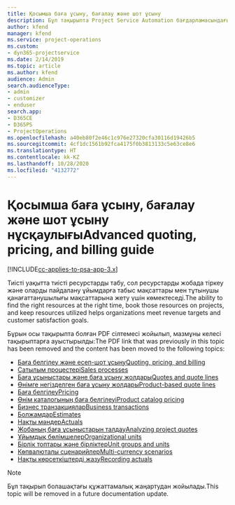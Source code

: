 ```yaml
---
title: Қосымша баға ұсыну, бағалау және шот ұсыну
description: Бұл тақырыпта Project Service Automation бағдарламасындағы баға ұсыну, шот ұсыну және бағалау туралы ақпарат берілген.
author: kfend
manager: kfend
ms.service: project-operations
ms.custom:
- dyn365-projectservice
ms.date: 2/14/2019
ms.topic: article
ms.author: kfend
audience: Admin
search.audienceType:
- admin
- customizer
- enduser
search.app:
- D365CE
- D365PS
- ProjectOperations
ms.openlocfilehash: a40eb80f2e46c1c976e27320cfa30116d19426b5
ms.sourcegitcommit: 4cf1dc1561b92fca4175f0b3813133c5e63ce8e6
ms.translationtype: HT
ms.contentlocale: kk-KZ
ms.lasthandoff: 10/28/2020
ms.locfileid: "4132772"
---
```

# <a name="advanced-quoting-pricing-and-billing-guide"></a><span data-ttu-id="ab78c-103">Қосымша баға ұсыну, бағалау және шот ұсыну нұсқаулығы</span><span class="sxs-lookup"><span data-stu-id="ab78c-103">Advanced quoting, pricing, and billing guide</span></span>

[!INCLUDE[cc-applies-to-psa-app-3.x](../../includes/cc-applies-to-psa-app-3x.md)]

<span data-ttu-id="ab78c-104">Тиісті уақытта тиісті ресурстарды табу, сол ресурстарды жобада тіркеу және оларды пайдалану ұйымдарға табыс мақсаттары мен тұтынушы қанағаттанушылығы мақсаттарына жету үшін көмектеседі.</span><span class="sxs-lookup"><span data-stu-id="ab78c-104">The ability to find the right resources at the right time, book those resources on projects, and keep resources utilized helps organizations meet revenue targets and customer satisfaction goals.</span></span> 

<span data-ttu-id="ab78c-105">Бұрын осы тақырыпта болған PDF сілтемесі жойылып, мазмұны келесі тақырыптарға ауыстырылды:</span><span class="sxs-lookup"><span data-stu-id="ab78c-105">The PDF link that was previously in this topic has been removed and the content has been moved to the following topics:</span></span>

- [<span data-ttu-id="ab78c-106">Баға белгілеу және есеп-шот ұсыну</span><span class="sxs-lookup"><span data-stu-id="ab78c-106">Quoting, pricing, and billing</span></span>](../quote-bill-price.md)
- [<span data-ttu-id="ab78c-107">Сатылым процестері</span><span class="sxs-lookup"><span data-stu-id="ab78c-107">Sales processes</span></span>](../basic-sales-process.md)
- [<span data-ttu-id="ab78c-108">Баға ұсыныстары және баға ұсыну жолдары</span><span class="sxs-lookup"><span data-stu-id="ab78c-108">Quotes and quote lines</span></span>](../basic-quote-lines.md)
- [<span data-ttu-id="ab78c-109">Өнімге негізделген баға ұсыну жолдары</span><span class="sxs-lookup"><span data-stu-id="ab78c-109">Product-based quote lines</span></span>](../product-based-quote-lines.md)
- [<span data-ttu-id="ab78c-110">Баға белгілеу</span><span class="sxs-lookup"><span data-stu-id="ab78c-110">Pricing</span></span>](../basic-pricing.md)
- [<span data-ttu-id="ab78c-111">Өнім каталогының баға белгілеуі</span><span class="sxs-lookup"><span data-stu-id="ab78c-111">Product catalog pricing</span></span>](../product-catalog-pricing.md)
- [<span data-ttu-id="ab78c-112">Бизнес транзакциялар</span><span class="sxs-lookup"><span data-stu-id="ab78c-112">Business transactions</span></span>](../basic-business-transactions.md)
- [<span data-ttu-id="ab78c-113">Болжамдар</span><span class="sxs-lookup"><span data-stu-id="ab78c-113">Estimates</span></span>](../estimates.md)
- [<span data-ttu-id="ab78c-114">Нақты мәндер</span><span class="sxs-lookup"><span data-stu-id="ab78c-114">Actuals</span></span>](../actuals.md)
- [<span data-ttu-id="ab78c-115">Жобаның баға ұсыныстарын талдау</span><span class="sxs-lookup"><span data-stu-id="ab78c-115">Analyzing project quotes</span></span>](../basic-analyzing-quotes.md)
- [<span data-ttu-id="ab78c-116">Ұйымдық бөлімшелер</span><span class="sxs-lookup"><span data-stu-id="ab78c-116">Organizational units</span></span>](../advanced-organizational.md)
- [<span data-ttu-id="ab78c-117">Бірлік топтары және бірліктер</span><span class="sxs-lookup"><span data-stu-id="ab78c-117">Unit groups and units</span></span>](../advanced-units.md)
- [<span data-ttu-id="ab78c-118">Көпвалюталы сценарийлер</span><span class="sxs-lookup"><span data-stu-id="ab78c-118">Multi-currency scenarios</span></span>](../advanced-currency.md)
- [<span data-ttu-id="ab78c-119">Нақты көрсеткіштерді жазу</span><span class="sxs-lookup"><span data-stu-id="ab78c-119">Recording actuals</span></span>](../advanced-actuals.md)

> [!NOTE]
> <span data-ttu-id="ab78c-120">Бұл тақырып болашақтағы құжаттамалық жаңартудан жойылады.</span><span class="sxs-lookup"><span data-stu-id="ab78c-120">This topic will be removed in a future documentation update.</span></span> 
